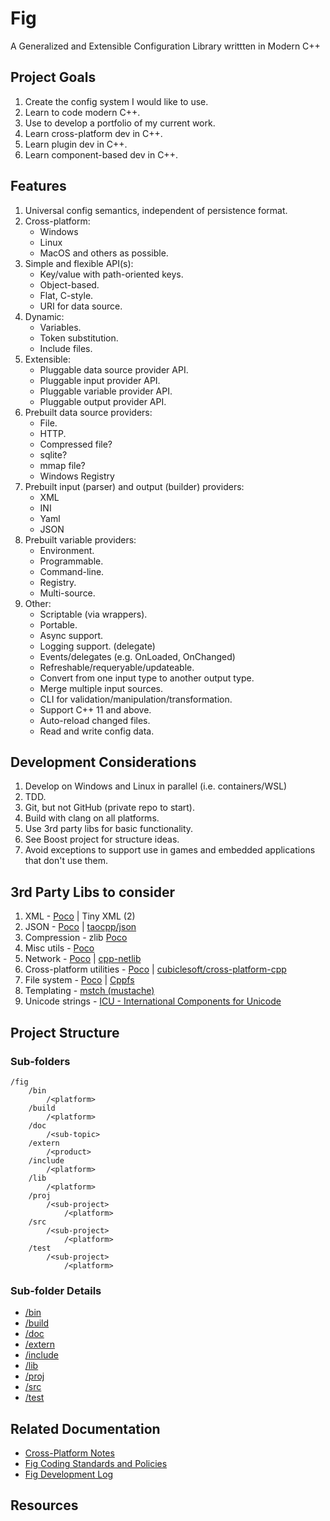 # Fig 

A Generalized and Extensible Configuration Library writtten in Modern C++

## Project Goals

 1. Create the config system I would like to use.
 1. Learn to code modern C++.
 1. Use to develop a portfolio of my current work.
 1. Learn cross-platform dev in C++.
 1. Learn plugin dev in C++.
 1. Learn component-based dev in C++.

## Features

 1. Universal config semantics, independent of persistence format.
 1. Cross-platform:
    - Windows
    - Linux
    - MacOS and others as possible.
 1. Simple and flexible API(s):
    - Key/value with path-oriented keys.
    - Object-based.
    - Flat, C-style.
    - URI for data source.
 1. Dynamic:
    - Variables.
    - Token substitution.
    - Include files.
 1. Extensible:
    - Pluggable data source provider API.
    - Pluggable input provider API.
    - Pluggable variable provider API.
    - Pluggable output provider API.
 1. Prebuilt data source providers:
    - File.
    - HTTP.
    - Compressed file?
    - sqlite?
    - mmap file?
    - Windows Registry
 1. Prebuilt input (parser) and output (builder) providers: 
    - XML
    - INI
    - Yaml
    - JSON
 1. Prebuilt variable providers:
    - Environment.
    - Programmable.
    - Command-line.
    - Registry.
    - Multi-source.
 1. Other:
    - Scriptable (via wrappers).
    - Portable.
    - Async support.
    - Logging support. (delegate) 
    - Events/delegates (e.g. OnLoaded, OnChanged)
    - Refreshable/requeryable/updateable.
    - Convert from one input type to another output type.
    - Merge multiple input sources.
    - CLI for validation/manipulation/transformation.
    - Support C++ 11 and above.
    - Auto-reload changed files.
    - Read and write config data.

## Development Considerations

 1. Develop on Windows and Linux in parallel (i.e. containers/WSL)
 1. TDD.
 1. Git, but not GitHub (private repo to start).
 1. Build with clang on all platforms.
 1. Use 3rd party libs for basic functionality.
 1. See Boost project for structure ideas.
 1. Avoid exceptions to support use in games and embedded applications that don't use them.

## 3rd Party Libs to consider

 1. XML - [Poco](http://pocoproject.org/) | Tiny XML (2)
 1. JSON - [Poco](http://pocoproject.org/) | [taocpp/json](https://github.com/taocpp/json)
 1. Compression - zlib [Poco](http://pocoproject.org/)
 1. Misc utils - [Poco](http://pocoproject.org/)
 1. Network - [Poco](http://pocoproject.org/) | [cpp-netlib](http://cpp-netlib.org/)
 1. Cross-platform utilities - [Poco](http://pocoproject.org/) | [cubiclesoft/cross-platform-cpp](https://github.com/cubiclesoft/cross-platform-cpp)
 1. File system - [Poco](http://pocoproject.org/) | [Cppfs](https://github.com/cginternals/cppfs)
 1. Templating - [mstch (mustache)](https://mustache.github.io/)
 1. Unicode strings - [ICU - International Components for Unicode](http://site.icu-project.org/)

## Project Structure

### Sub-folders

    /fig
        /bin
            /<platform>
        /build
            /<platform>
        /doc
            /<sub-topic>
        /extern
            /<product>
        /include
            /<platform>
        /lib
            /<platform>
        /proj
            /<sub-project>
                /<platform>
        /src
            /<sub-project>
                /<platform>
        /test
            /<sub-project>
                /<platform>

### Sub-folder Details

- [/bin](./bin/README.md)
- [/build](./build/README.md)
- [/doc](./doc/README.md)
- [/extern](./extern/README.md)
- [/include](./include/README.md)
- [/lib](./lib/README.md)
- [/proj](./proj/README.md)
- [/src](./src/README.md)
- [/test](./test/README.md)

## Related Documentation

- [Cross-Platform Notes](./doc/cross-platform.md)
- [Fig Coding Standards and Policies](./doc/coding-standards.md)
- [Fig Development Log](./doc/dev-log.md)

## Resources
